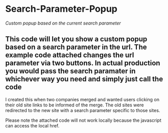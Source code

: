 # Search-Parameter-Popup
*Custom popup based on the current search parameter*

## This code will let you show a custom popup based on a search parameter in the url. The example code attached changes the url parameter via two buttons. In actual production you would pass the search paramater in whichever way you need and simply just call the code

I created this when two companies merged and wanted users clicking on their old site links to be informed of the merge. The old sites were redirected to the new site with a search parameter specific to those sites. 

Please note the attached code will not work locally because the javascript can access the local href. 
